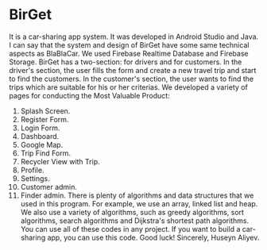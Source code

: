 # BirGet
It is a car-sharing app system. It was developed in Android Studio and Java. I can say that the system and design of BirGet have some same technical aspects as BlaBlaCar. We used Firebase Realtime Database and Firebase Storage. BirGet has a two-section: for drivers and for customers. In the driver's section, the user fills the form and create a new travel trip and start to find the customers. In the customer's section, the user wants to find the trips which are suitable for his or her criterias. We developed a variety of pages for conducting the Most Valuable Product:
  1. Splash Screen.
  2. Register Form.
  3. Login Form.
  4. Dashboard.
  5. Google Map.
  6. Trip Find Form.
  7. Recycler View with Trip.
  8. Profile.
  9. Settings.
  10. Customer admin.
  11. Finder admin.
There is plenty of algorithms and data structures that we used in this program. For example, we use an array, linked list and heap. We also use a variety of algorithms, such as greedy algorithms, sort algorithms, search algorithms and Dijkstra's shortest path algorithms. You can use all of these codes in any project. If you want to build a car-sharing app, you can use this code.  Good luck!
Sincerely, Huseyn Aliyev.
